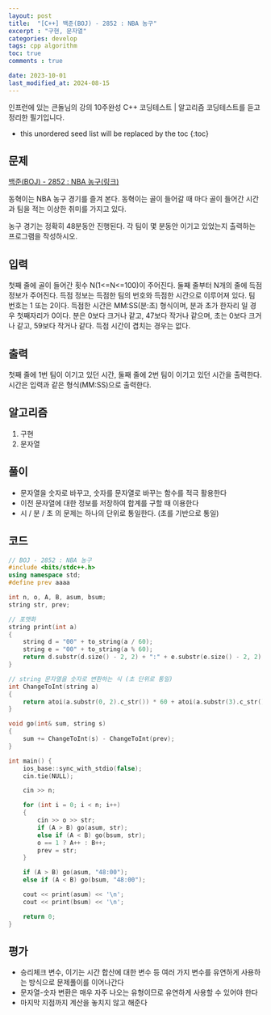 ```yaml
---
layout: post
title:  "[C++] 백준(BOJ) - 2852 : NBA 농구"
excerpt : "구현, 문자열"
categories: develop
tags: cpp algorithm
toc: true
comments : true

date: 2023-10-01
last_modified_at: 2024-08-15
---
```

> <span style="font-size: 80%">
인프런에 있는 큰돌님의 강의 10주완성 C++ 코딩테스트 | 알고리즘 코딩테스트를 듣고 정리한 필기입니다.</span>

<!--more-->

* this unordered seed list will be replaced by the toc
{:toc}

## 문제 

[백준(BOJ) - 2852 : NBA 농구(링크)](https://www.acmicpc.net/problem/2852)

동혁이는 NBA 농구 경기를 즐겨 본다. 동혁이는 골이 들어갈 때 마다 골이 들어간 시간과 팀을 적는 이상한 취미를 가지고 있다.

농구 경기는 정확히 48분동안 진행된다. 각 팀이 몇 분동안 이기고 있었는지 출력하는 프로그램을 작성하시오.

## 입력
첫째 줄에 골이 들어간 횟수 N(1<=N<=100)이 주어진다. 둘째 줄부터 N개의 줄에 득점 정보가 주어진다. 득점 정보는 득점한 팀의 번호와 득점한 시간으로 이루어져 있다. 팀 번호는 1 또는 2이다. 득점한 시간은 MM:SS(분:초) 형식이며, 분과 초가 한자리 일 경우 첫째자리가 0이다. 분은 0보다 크거나 같고, 47보다 작거나 같으며, 초는 0보다 크거나 같고, 59보다 작거나 같다. 득점 시간이 겹치는 경우는 없다.

## 출력
첫째 줄에 1번 팀이 이기고 있던 시간, 둘째 줄에 2번 팀이 이기고 있던 시간을 출력한다. 시간은 입력과 같은 형식(MM:SS)으로 출력한다.

## 알고리즘
1. 구현
2. 문자열

## 풀이
- 문자열을 숫자로 바꾸고, 숫자를 문자열로 바꾸는 함수를 적극 활용한다
- 이전 문자열에 대한 정보를 저장하여 합계를 구할 때 이용한다
- 시 / 분 / 초 의 문제는 하나의 단위로 통일한다. (초를 기반으로 통일)

## 코드  
```cpp
// BOJ - 2852 : NBA 농구
#include <bits/stdc++.h>
using namespace std;
#define prev aaaa

int n, o, A, B, asum, bsum;
string str, prev;

// 포맷화
string print(int a)
{
    string d = "00" + to_string(a / 60);
    string e = "00" + to_string(a % 60);
    return d.substr(d.size() - 2, 2) + ":" + e.substr(e.size() - 2, 2);
}

// string 문자열을 숫자로 변환하는 식 (초 단위로 통일)
int ChangeToInt(string a)
{
    return atoi(a.substr(0, 2).c_str()) * 60 + atoi(a.substr(3).c_str());
}

void go(int& sum, string s)
{
    sum += ChangeToInt(s) - ChangeToInt(prev);
}

int main() {
    ios_base::sync_with_stdio(false);
    cin.tie(NULL);

    cin >> n;

    for (int i = 0; i < n; i++)
    {
        cin >> o >> str;
        if (A > B) go(asum, str);
        else if (A < B) go(bsum, str);
        o == 1 ? A++ : B++;
        prev = str;
    }

    if (A > B) go(asum, "48:00");
    else if (A < B) go(bsum, "48:00");

    cout << print(asum) << '\n';
    cout << print(bsum) << '\n';

    return 0;
}
```

## 평가  
- 승리체크 변수, 이기는 시간 합산에 대한 변수 등 여러 가지 변수를 유연하게 사용하는 방식으로 문제풀이를 이어나간다
- 문자열-숫자 변환은 매우 자주 나오는 유형이므로 유연하게 사용할 수 있어야 한다
- 마지막 지점까지 계산을 놓치지 않고 해준다